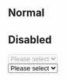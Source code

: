 ## Normal

<?codeembed seamless title="Result" size="iphone5s" base="docs/base.html" adjust-height use-html="select" scripts="../dist/blue-select.js,select.js" stylesheets="select.css"></codeembed?>

## Disabled

<?codeembed seamless title="Result" size="iphone5s" base="docs/base.html" adjust-height scripts="../dist/blue-select.js,select.js" stylesheets="select.css">
<div class="select" id="Foo">
  <select disabled name="SomeSelect">
    <option value="">Please select</option>
    <option value="1">Option 1</option>
    <option value="2">Option 2</option>
    <option value="3">Option 3</option>
  </select>
</div>
</codeembed?>

<?tabs>
<codeblock title="HTML" lang="html" ref="select">
<div class="select" id="Foo">
  <select name="SomeSelect">
    <option value="">Please select</option>
    <option value="1">Option 1</option>
    <option value="2">Option 2</option>
    <option value="3">Option 3</option>
  </select>
</div>
</codeblock>
<codeblock title="CSS" lang="scss" external="docs/select.css"></codeblock>
<codeblock title="JS" lang="javascript" external="docs/select.js"></codeblock>
</tabs?>
